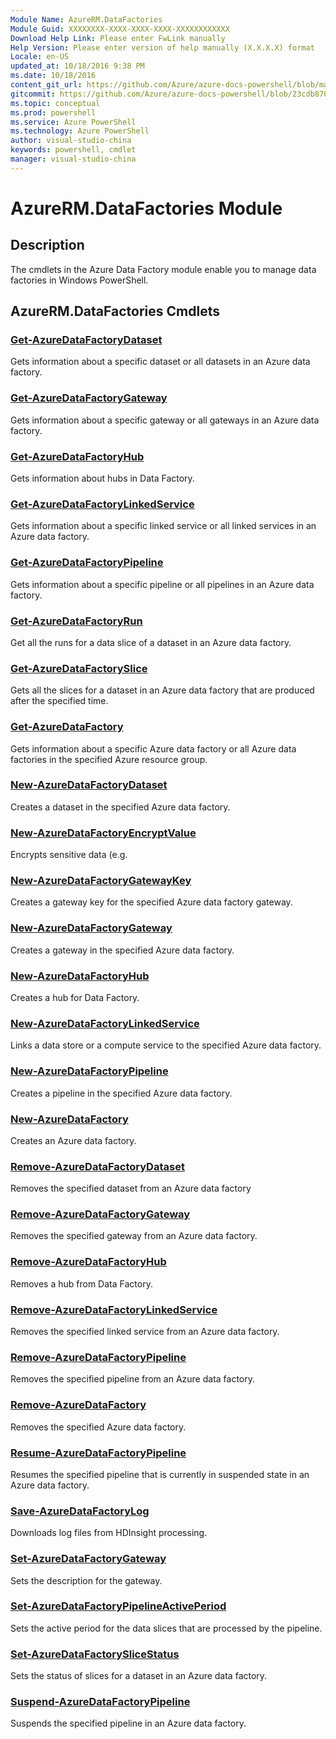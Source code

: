 ```yaml
---
Module Name: AzureRM.DataFactories
Module Guid: XXXXXXXX-XXXX-XXXX-XXXX-XXXXXXXXXXXX
Download Help Link: Please enter FwLink manually
Help Version: Please enter version of help manually (X.X.X.X) format
Locale: en-US
updated_at: 10/18/2016 9:38 PM
ms.date: 10/18/2016
content_git_url: https://github.com/Azure/azure-docs-powershell/blob/master/azureps-cmdlets-docs/ResourceManager/AzureRM.DataFactories/v0.9.8/AzureRM.DataFactories.md
gitcommit: https://github.com/Azure/azure-docs-powershell/blob/23cdb8705d4ab9807c0e21b238f3b134a7d49c7d/azureps-cmdlets-docs/ResourceManager/AzureRM.DataFactories/v0.9.8/AzureRM.DataFactories.md
ms.topic: conceptual
ms.prod: powershell
ms.service: Azure PowerShell
ms.technology: Azure PowerShell
author: visual-studio-china
keywords: powershell, cmdlet
manager: visual-studio-china
---
```


# AzureRM.DataFactories Module
## Description
The cmdlets in the Azure Data Factory module enable you to manage data factories in Windows PowerShell.

## AzureRM.DataFactories Cmdlets
### [Get-AzureDataFactoryDataset](.\Get-AzureDataFactoryDataset.md)
Gets information about a specific dataset or all datasets in an Azure data factory.


### [Get-AzureDataFactoryGateway](.\Get-AzureDataFactoryGateway.md)
Gets information about a specific gateway or all gateways in an Azure data factory.


### [Get-AzureDataFactoryHub](.\Get-AzureDataFactoryHub.md)
Gets information about hubs in Data Factory.


### [Get-AzureDataFactoryLinkedService](.\Get-AzureDataFactoryLinkedService.md)
Gets information about a specific linked service or all linked services in an Azure data factory.


### [Get-AzureDataFactoryPipeline](.\Get-AzureDataFactoryPipeline.md)
Gets information about a specific pipeline or all pipelines in an Azure data factory.


### [Get-AzureDataFactoryRun](.\Get-AzureDataFactoryRun.md)
Get all the runs for a data slice of a dataset in an Azure data factory.


### [Get-AzureDataFactorySlice](.\Get-AzureDataFactorySlice.md)
Gets all the slices for a dataset in an Azure data factory that are produced after the specified time.


### [Get-AzureDataFactory](.\Get-AzureDataFactory.md)
Gets information about a specific Azure data factory or all Azure data factories in the specified Azure resource group.


### [New-AzureDataFactoryDataset](.\New-AzureDataFactoryDataset.md)
Creates a dataset in the specified Azure data factory.


### [New-AzureDataFactoryEncryptValue](.\New-AzureDataFactoryEncryptValue.md)
Encrypts sensitive data (e.g.


### [New-AzureDataFactoryGatewayKey](.\New-AzureDataFactoryGatewayKey.md)
Creates a gateway key for the specified Azure data factory gateway.


### [New-AzureDataFactoryGateway](.\New-AzureDataFactoryGateway.md)
Creates a gateway in the specified Azure data factory.


### [New-AzureDataFactoryHub](.\New-AzureDataFactoryHub.md)
Creates a hub for Data Factory.


### [New-AzureDataFactoryLinkedService](.\New-AzureDataFactoryLinkedService.md)
Links a data store or a compute service to the specified Azure data factory.


### [New-AzureDataFactoryPipeline](.\New-AzureDataFactoryPipeline.md)
Creates a pipeline in the specified Azure data factory.


### [New-AzureDataFactory](.\New-AzureDataFactory.md)
Creates an Azure data factory.


### [Remove-AzureDataFactoryDataset](.\Remove-AzureDataFactoryDataset.md)
Removes the specified dataset from an Azure data factory


### [Remove-AzureDataFactoryGateway](.\Remove-AzureDataFactoryGateway.md)
Removes the specified gateway from an Azure data factory.


### [Remove-AzureDataFactoryHub](.\Remove-AzureDataFactoryHub.md)
Removes a hub from Data Factory.


### [Remove-AzureDataFactoryLinkedService](.\Remove-AzureDataFactoryLinkedService.md)
Removes the specified linked service from an Azure data factory.


### [Remove-AzureDataFactoryPipeline](.\Remove-AzureDataFactoryPipeline.md)
Removes the specified pipeline from an Azure data factory.


### [Remove-AzureDataFactory](.\Remove-AzureDataFactory.md)
Removes the specified Azure data factory.


### [Resume-AzureDataFactoryPipeline](.\Resume-AzureDataFactoryPipeline.md)
Resumes the specified pipeline that is currently in suspended state in an Azure data factory.


### [Save-AzureDataFactoryLog](.\Save-AzureDataFactoryLog.md)
Downloads log files from HDInsight processing.


### [Set-AzureDataFactoryGateway](.\Set-AzureDataFactoryGateway.md)
Sets the description for the gateway.


### [Set-AzureDataFactoryPipelineActivePeriod](.\Set-AzureDataFactoryPipelineActivePeriod.md)
Sets the active period for the data slices that are processed by the pipeline.


### [Set-AzureDataFactorySliceStatus](.\Set-AzureDataFactorySliceStatus.md)
Sets the status of slices for a dataset in an Azure data factory.


### [Suspend-AzureDataFactoryPipeline](.\Suspend-AzureDataFactoryPipeline.md)
Suspends the specified pipeline in an Azure data factory.



